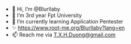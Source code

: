 - 👋 Hi, I’m @Blurllaby
- 👀 I’m 3rd year Fpt University
- 🌱 I’m currently learning Application Pentester
- ✨ https://www.root-me.org/Blurllaby?lang=en
- 📫 Reach me via T.X.H.Duong@gmail.com

<!---
Blurllaby/Blurllaby is a ✨ special ✨ repository because its `README.md` (this file) appears on your GitHub profile.
You can click the Preview link to take a look at your changes.
--->
